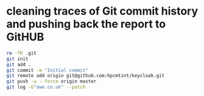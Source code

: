 # cleaning traces of Git commit history and pushing back the report to GitHUB

```bash
rm -fR .git
git init
git add .
git commit -m "Initial commit"
git remote add origin git@github.com:hpcmtint/keycloak.git
git push -u --force origin master
git log -G"awe.co.uk" --patch
```
